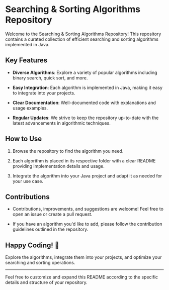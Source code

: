 # Searching & Sorting Algorithms Repository

Welcome to the Searching & Sorting Algorithms Repository! This repository contains a curated collection of efficient searching and sorting algorithms implemented in Java.

## Key Features

- **Diverse Algorithms**: Explore a variety of popular algorithms including binary search, quick sort, and more.

- **Easy Integration**: Each algorithm is implemented in Java, making it easy to integrate into your projects.

- **Clear Documentation**: Well-documented code with explanations and usage examples.

- **Regular Updates**: We strive to keep the repository up-to-date with the latest advancements in algorithmic techniques.

## How to Use

1. Browse the repository to find the algorithm you need.
   
2. Each algorithm is placed in its respective folder with a clear README providing implementation details and usage.

3. Integrate the algorithm into your Java project and adapt it as needed for your use case.

## Contributions

- Contributions, improvements, and suggestions are welcome! Feel free to open an issue or create a pull request.

- If you have an algorithm you'd like to add, please follow the contribution guidelines outlined in the repository.

## Happy Coding! 🚀

Explore the algorithms, integrate them into your projects, and optimize your searching and sorting operations.

---

Feel free to customize and expand this README according to the specific details and structure of your repository.
